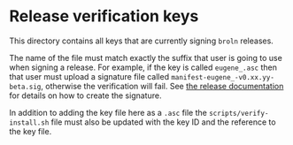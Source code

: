 # Release verification keys

This directory contains all keys that are currently signing `broln` releases.

The name of the file must match exactly the suffix that user is going to use
when signing a release.
For example, if the key is called `eugene_.asc` then that user must upload a
signature file called `manifest-eugene_-v0.xx.yy-beta.sig`, otherwise the
verification will fail. See [the release
documentation](../../docs/release.md#signing-an-existing-manifest-file) for
details on how to create the signature.

In addition to adding the key file here as a `.asc` file the
`scripts/verify-install.sh` file must also be updated with the key ID and the
reference to the key file.
